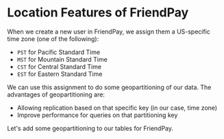 # Location Features of FriendPay

When we create a new user in FriendPay, we assign them a US-specific time zone (one of the following):

* `PST` for Pacific Standard Time
* `MST` for Mountain Standard Time
* `CST` for Central Standard Time
* `EST` for Eastern Standard Time

We can use this assignment to do some geopartitioning of our data. The advantages of geopartitioning are:

* Allowing replication based on that specific key (in our case, time zone)
* Improve performance for queries on that partitioning key

Let's add some geopartitioning to our tables for FriendPay.
